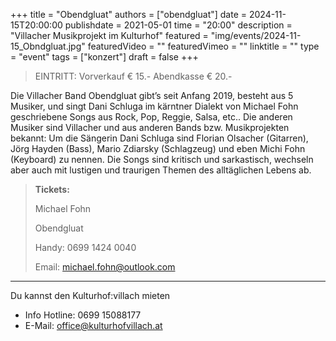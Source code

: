 +++
title = "Obendgluat"
authors = ["obendgluat"]
date = 2024-11-15T20:00:00
publishdate = 2021-05-01
time = "20:00"
description = "Villacher Musikprojekt im Kulturhof"
featured = "img/events/2024-11-15_Obndgluat.jpg"
featuredVideo = ""
featuredVimeo = ""
linktitle = ""
type = "event"
tags = ["konzert"]
draft = false
+++


>EINTRITT: Vorverkauf € 15.- Abendkasse € 20.- 

Die Villacher Band Obendgluat gibt’s seit Anfang 2019, besteht aus 5 Musiker, und singt Dani Schluga im kärntner Dialekt von Michael Fohn geschriebene Songs aus Rock, Pop, Reggie, Salsa, etc.. 
Die anderen Musiker sind Villacher und aus anderen Bands bzw. Musikprojekten bekannt: Um die Sängerin Dani Schluga sind Florian Olsacher (Gitarren), Jörg Hayden (Bass), Mario Zdiarsky (Schlagzeug) und eben Michi Fohn (Keyboard) zu nennen. 
Die Songs sind kritisch und sarkastisch, wechseln aber auch mit lustigen und traurigen Themen des alltäglichen Lebens ab.

>**Tickets:**
>
> Michael Fohn
>
> Obendgluat
>
> Handy: 0699 1424 0040
>
> Email: michael.fohn@outlook.com

_________________________________________
Du kannst den Kulturhof:villach mieten
- Info Hotline: 0699 15088177 
- E-Mail: office@kulturhofvillach.at

